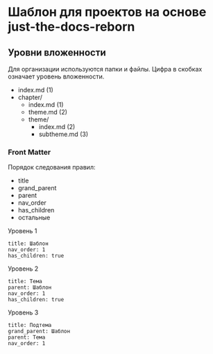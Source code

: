 
# Шаблон для проектов на основе just-the-docs-reborn

## Уровни вложенности

Для организации используются папки и файлы.  Цифра в скобках означает уровень вложенности.

- index.md (1)
- chapter/
  - index.md (1)
  - theme.md (2)
  - theme/
    - index.md (2)
    - subtheme.md (3)
    
### Front Matter

Порядок следования правил:
- title
- grand_parent
- parent
- nav_order
- has_children
- остальные

Уровень 1

    title: Шаблон
    nav_order: 1
    has_children: true
    
Уровень 2

    title: Тема
    parent: Шаблон
    nav_order: 1
    has_children: true
    
Уровень 3

    title: Подтема
    grand_parent: Шаблон
    parent: Тема
    nav_order: 1


